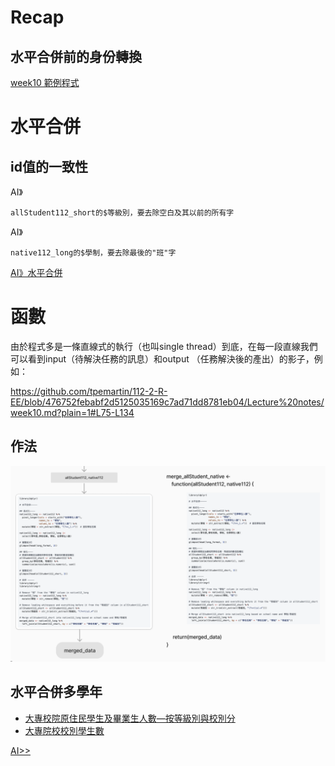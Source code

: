 # Recap

## 水平合併前的身份轉換

[week10 範例程式](https://github.com/tpemartin/112-2-R/blob/main/lecture%20notes/week10.md#%E7%AF%84%E4%BE%8B%E7%A8%8B%E5%BC%8F)


# 水平合併


## id值的一致性

AI》
```
allStudent112_short的$等級別，要去除空白及其以前的所有字
```

AI》
```
native112_long的$學制，要去除最後的"班"字
```

[AI》水平合併](./week11-prompt.md#水平合併112)

# 函數

由於程式多是一條直線式的執行（也叫single thread）到底，在每一段直線我們可以看到input（待解決任務的訊息）和output （任務解決後的產出）的影子，例如： 

https://github.com/tpemartin/112-2-R-EE/blob/476752febabf2d5125035169c7ad71dd8781eb04/Lecture%20notes/week10.md?plain=1#L75-L134

## 作法

[![](../img/2024-04-28-06-22-46.png)](https://www.figma.com/file/JF501BeiuwS0C1Hz0tfCyh/teaching-R?type=whiteboard&node-id=26-155&t=qoKsCm8otfQtDuNQ-4)

## 水平合併多學年


- [大專校院原住民學生及畢業生人數—按等級別與校別分](https://data.gov.tw/dataset/33514)  
- [大專院校校別學生數](https://data.gov.tw/dataset/6231)

[AI>>](./week11-prompt.md#水平合併多學年)



